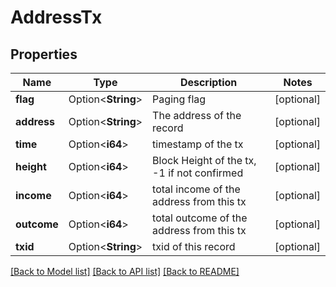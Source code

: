 # AddressTx

## Properties

Name | Type | Description | Notes
------------ | ------------- | ------------- | -------------
**flag** | Option<**String**> | Paging flag | [optional]
**address** | Option<**String**> | The address of the record | [optional]
**time** | Option<**i64**> | timestamp of the tx | [optional]
**height** | Option<**i64**> | Block Height of the tx, -1 if not confirmed | [optional]
**income** | Option<**i64**> | total income of the address from this tx | [optional]
**outcome** | Option<**i64**> | total outcome of the address from this tx | [optional]
**txid** | Option<**String**> | txid of this record | [optional]

[[Back to Model list]](../README.md#documentation-for-models) [[Back to API list]](../README.md#documentation-for-api-endpoints) [[Back to README]](../README.md)


